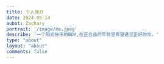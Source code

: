```yaml
---
title: 个人简介
date: 2024-05-14
aubot: Zachary
portrait: '/image/me.jpeg'
describe: '一个阳光快乐的BOY,在正合适的年龄里希望遇见正好的你。'
type: "about"
layout: "about"
comments: false
---
```

